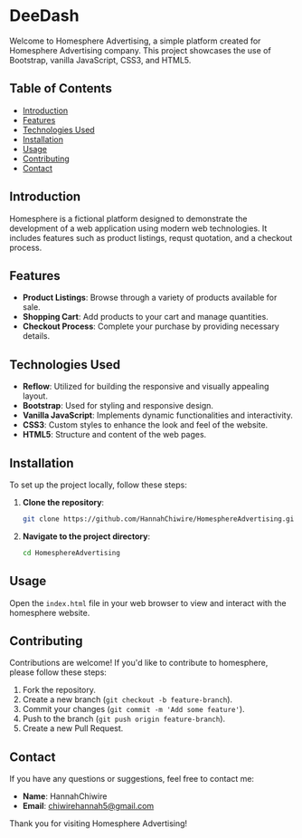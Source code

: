 # DeeDash

Welcome to Homesphere Advertising, a simple platform created for Homesphere Advertising company. This project showcases the use of  Bootstrap, vanilla JavaScript, CSS3, and HTML5.

## Table of Contents

- [Introduction](#introduction)
- [Features](#features)
- [Technologies Used](#technologies-used)
- [Installation](#installation)
- [Usage](#usage)
- [Contributing](#contributing)
- [Contact](#contact)

## Introduction

Homesphere is a fictional  platform designed to demonstrate the development of a web application using modern web technologies. It includes features such as product listings, requst quotation, and a checkout process.

## Features

- **Product Listings**: Browse through a variety of products available for sale.
- **Shopping Cart**: Add products to your cart and manage quantities.
- **Checkout Process**: Complete your purchase by providing necessary details.

## Technologies Used

- **Reflow**: Utilized for building the responsive and visually appealing layout.
- **Bootstrap**: Used for styling and responsive design.
- **Vanilla JavaScript**: Implements dynamic functionalities and interactivity.
- **CSS3**: Custom styles to enhance the look and feel of the website.
- **HTML5**: Structure and content of the web pages.

## Installation

To set up the project locally, follow these steps:

1. **Clone the repository**:
    ```bash
    git clone https://github.com/HannahChiwire/HomesphereAdvertising.git
    ```
2. **Navigate to the project directory**:
    ```bash
    cd HomesphereAdvertising
    ```

## Usage

Open the `index.html` file in your web browser to view and interact with the homesphere website.

## Contributing

Contributions are welcome! If you'd like to contribute to homesphere, please follow these steps:

1. Fork the repository.
2. Create a new branch (`git checkout -b feature-branch`).
3. Commit your changes (`git commit -m 'Add some feature'`).
4. Push to the branch (`git push origin feature-branch`).
5. Create a new Pull Request.

## Contact

If you have any questions or suggestions, feel free to contact me:

- **Name**: HannahChiwire
- **Email**: chiwirehannah5@gmail.com

Thank you for visiting Homesphere Advertising!
